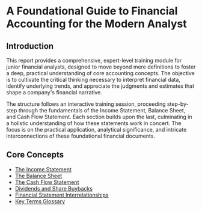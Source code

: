 # A Foundational Guide to Financial Accounting for the Modern Analyst

## Introduction

This report provides a comprehensive, expert-level training module for junior financial analysts, designed to move beyond mere definitions to foster a deep, practical understanding of core accounting concepts. The objective is to cultivate the critical thinking necessary to interpret financial data, identify underlying trends, and appreciate the judgments and estimates that shape a company's financial narrative.

The structure follows an interactive training session, proceeding step-by-step through the fundamentals of the Income Statement, Balance Sheet, and Cash Flow Statement. Each section builds upon the last, culminating in a holistic understanding of how these statements work in concert. The focus is on the practical application, analytical significance, and intricate interconnections of these foundational financial documents.

## Core Concepts

*   [The Income Statement](./income_statement.md)
*   [The Balance Sheet](./balance_sheet.md)
*   [The Cash Flow Statement](./cash_flow_statement.md)
*   [Dividends and Share Buybacks](./dividends_and_share_buybacks.md)
*   [Financial Statement Interrelationships](./financial_statement_interrelationships.md)
*   [Key Terms Glossary](./key_terms_glossary.md)
